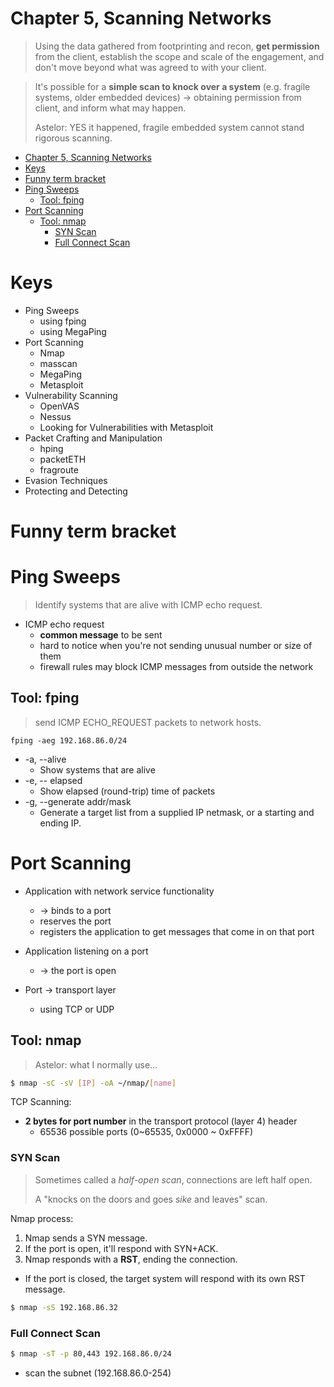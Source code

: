 # Chapter 5, Scanning Networks

> Using the data gathered from footprinting and recon, **get permission** from the client, establish the scope and scale of the engagement, and don't move beyond what was agreed to with your client.

> It's possible for a **simple scan to knock over a system** (e.g. fragile systems, older embedded devices) -> obtaining permission from client, and inform what may happen.
>
> Astelor: YES it happened, fragile embedded system cannot stand rigorous scanning.

- [Chapter 5, Scanning Networks](#chapter-5-scanning-networks)
- [Keys](#keys)
- [Funny term bracket](#funny-term-bracket)
- [Ping Sweeps](#ping-sweeps)
  - [Tool: fping](#tool-fping)
- [Port Scanning](#port-scanning)
  - [Tool: nmap](#tool-nmap)
    - [SYN Scan](#syn-scan)
    - [Full Connect Scan](#full-connect-scan)

# Keys
- Ping Sweeps
  - using fping
  - using MegaPing
- Port Scanning
  - Nmap
  - masscan
  - MegaPing
  - Metasploit
- Vulnerability Scanning
  - OpenVAS
  - Nessus
  - Looking for Vulnerabilities with Metasploit
- Packet Crafting and Manipulation
  - hping
  - packetETH
  - fragroute
- Evasion Techniques
- Protecting and Detecting

# Funny term bracket

# Ping Sweeps

> Identify systems that are alive with ICMP echo request.

- ICMP echo request
  - **common message** to be sent
  - hard to notice when you're not sending unusual number or size of them
  - firewall rules may block ICMP messages from outside the network

## Tool: fping

> send ICMP ECHO_REQUEST packets to network hosts.

```
fping -aeg 192.168.86.0/24
```
- -a, --alive
  - Show systems that are alive
- -e, -- elapsed
  - Show elapsed (round-trip) time of packets
- -g, --generate addr/mask
  - Generate a target list from a supplied IP netmask, or a starting and ending IP.

# Port Scanning

- Application with network service functionality
  - -> binds to a port
  - reserves the port 
  - registers the application to get messages that come in on that port

- Application listening on a port
  - -> the port is open
- Port -> transport layer
  - using TCP or UDP

## Tool: nmap

> Astelor: what I normally use...
```bash
$ nmap -sC -sV [IP] -oA ~/nmap/[name]
```

TCP Scanning:

- **2 bytes for port number** in the transport protocol (layer 4) header
  - 65536 possible ports (0~65535, 0x0000 ~ 0xFFFF)

### SYN Scan

> Sometimes called a *half-open scan*, connections are left half open.
>
> A "knocks on the doors and goes *sike* and leaves" scan.

Nmap process:
1. Nmap sends a SYN message.
2. If the port is open, it'll respond with SYN+ACK.
3. Nmap responds with a **RST**, ending the connection.

- If the port is closed, the target system will respond with its own RST message.

```bash
$ nmap -sS 192.168.86.32
```

### Full Connect Scan

```bash
$ nmap -sT -p 80,443 192.168.86.0/24
```
- scan the subnet (192.168.86.0-254)